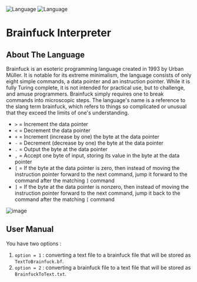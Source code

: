 
![Language](https://img.shields.io/badge/language-Brainfuck%20-red.svg)
![Language](https://img.shields.io/badge/language-Java%20-orange.svg)

# Brainfuck Interpreter

## About The Language 
Brainfuck is an esoteric programming language created in 1993 by Urban Müller.
It is notable for its extreme minimalism, the language consists of only eight simple commands, a data pointer and an instruction pointer. While it is fully Turing complete, it is not intended for practical use, but to challenge, and amuse programmers. Brainfuck simply requires one to break commands into microscopic steps.
The language's name is a reference to the slang term brainfuck, which refers to things so complicated or unusual that they exceed the limits of one's understanding.

* `>` = Increment the data pointer
* `<` = Decrement the data pointer
* `+` = Increment (increase by one) the byte at the data pointer
* `-` = Decrement (decrease by one) the byte at the data pointer
* `.` = Output the byte at the data pointer
* `,` = Accept one byte of input, storing its value in the byte at the data pointer
* `[` = If the byte at the data pointer is zero, then instead of moving the instruction pointer forward to the next command, jump it forward to the command after the matching `]` command
* `]` = If the byte at the data pointer is nonzero, then instead of moving the instruction pointer forward to the next command, jump it back to the command after the matching `[` command

![image](https://user-images.githubusercontent.com/58489322/145904609-d8eb8bfc-0f80-4862-8464-3a25bfe0bc3b.png)

## User Manual
You have two options : 
1) `option = 1` : converting a text file to a brainfuck file that will be stored as `TextToBrainfuck.bf`.
2) `option = 2` : converting a brainfuck file to a text file that will be stored as `BrainfuckToText.txt`.
